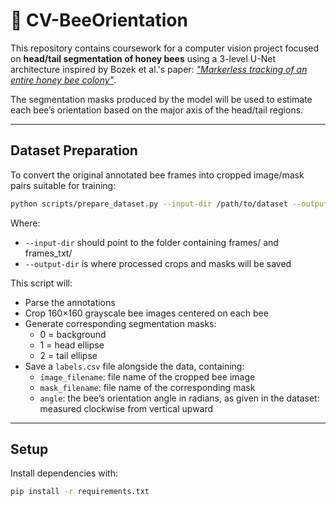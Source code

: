 # 🐝 CV-BeeOrientation

This repository contains coursework for a computer vision project focused on **head/tail segmentation of honey bees**
using a 3-level U-Net architecture inspired by Bozek et al.'s paper: [*"Markerless tracking of an entire honey bee
colony"*](https://www.nature.com/articles/s41467-021-21769-1).

The segmentation masks produced by the model will be used to estimate each bee’s orientation based on the major axis of
the head/tail regions.


---

## Dataset Preparation

To convert the original annotated bee frames into cropped image/mask pairs suitable for training:

```bash
python scripts/prepare_dataset.py --input-dir /path/to/dataset --output-dir dataset/processed
```

Where:

- `--input-dir` should point to the folder containing frames/ and frames_txt/
- `--output-dir` is where processed crops and masks will be saved

This script will:

- Parse the annotations
- Crop 160×160 grayscale bee images centered on each bee
- Generate corresponding segmentation masks:
    - 0 = background
    - 1 = head ellipse
    - 2 = tail ellipse
- Save a `labels.csv` file alongside the data, containing:
    - `image_filename`: file name of the cropped bee image
    - `mask_filename`: file name of the corresponding mask
    - `angle`: the bee’s orientation angle in radians, as given in the dataset: measured clockwise from vertical upward

--- 

## Setup

Install dependencies with:

```bash
pip install -r requirements.txt
```
